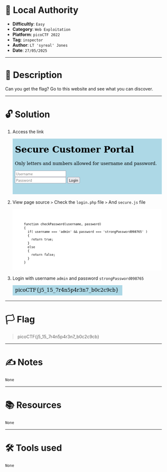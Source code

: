 # :briefcase: Local Authority

- **Difficultly**: `Easy`
- **Category**: `Web Exploitation`
- **Platform**: `picoCTF 2022`
- **Tag**: `inspector`
- **Author**: `LT 'syreal' Jones`
- **Date**: `27/05/2025`

---

# :pencil: Description

Can you get the flag? Go to this website and see what you can discover.

---

# :unlock: Solution

1. Access the link

    ![image1](images/image1.png)

2. View page source `>` Check the `login.php` file `>` And `secure.js` file

    ![image2](images/image2.png)

3. Login with username `admin` and password `strongPassword098765`

    ![image3](images/image3.png)

---

# :white_flag: Flag

>  picoCTF{j5_15_7r4n5p4r3n7_b0c2c9cb}

---

# :writing_hand: Notes

`None`

---

# :books: Resources

`None`

---

# :hammer_and_wrench: Tools used

`None`

